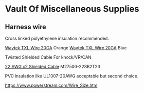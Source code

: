 # Vault Of Miscellaneous Supplies

## Harness wire

Cross linked polyethylene insulation recommended.

[Waytek TXL Wire 20GA](https://www.waytekwire.com/item/WM20-3/WM20-3-Automotive-Cross-Link-Wire-/) Orange
[Waytek TXL Wire 20GA](https://www.waytekwire.com/item/WM20-6/WM20-6-Automotive-Cross-Link-Wire-/) Blue

Twisted Shielded Cable
For knock/VR/CAN

[22 AWG x2 Shielded Cable](https://prowireusa.com//p-572-22-awg-x-2-shieled-cable.aspx) M27500-22SB2T23

PVC insulation like UL1007-20AWG acceptable but second choice.

https://www.powerstream.com/Wire_Size.htm
